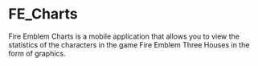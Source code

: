 # FE_Charts
Fire Emblem Charts is a mobile application that allows you to view the statistics of the characters in the game Fire Emblem Three Houses in the form of graphics.

